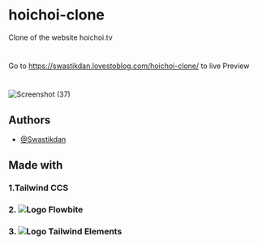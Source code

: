 # hoichoi-clone
Clone of the website hoichoi.tv 
#
Go to https://swastikdan.lovestoblog.com/hoichoi-clone/ to live Preview 
#
![Screenshot (37)](https://user-images.githubusercontent.com/57379785/190240546-345281f8-ce3d-41dd-981e-eeb150032a37.png)
## Authors

- [@Swastikdan](https://github.com/Swastikdan)

## Made with 
### 1.Tailwind CCS 

### 2. ![Logo](https://flowbite.com/docs/images/logo.svg) Flowbite 

### 3. ![Logo](https://tailwind-elements.com/img/logo.png) Tailwind Elements
